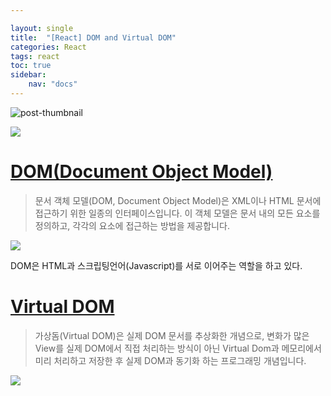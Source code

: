 ```yaml
---

layout: single
title:  "[React] DOM and Virtual DOM" 
categories: React
tags: react
toc: true
sidebar: 
    nav: "docs"
---
```




![post-thumbnail](https://velog.velcdn.com/images/danchoi/post/bad31f41-5e76-4ab0-b60e-cb4742e30d19/image.jpeg)

![](https://3ulsmb4eg8vz37c0vz2si64j-wpengine.netdna-ssl.com/wp-content/uploads/2019/05/react-native-UX-design.gif)

# [DOM(Document Object Model)](https://developer.mozilla.org/ko/docs/Web/API/Document_Object_Model/Introduction)
> 문서 객체 모델(DOM, Document Object Model)은 XML이나 HTML 문서에 접근하기 위한 일종의 인터페이스입니다.
> 이 객체 모델은 문서 내의 모든 요소를 정의하고, 각각의 요소에 접근하는 방법을 제공합니다.

![](https://velog.velcdn.com/images/danchoi/post/5e1c1f64-d429-41dc-9083-0752fb0e5464/image.png)

DOM은 HTML과 스크립팅언어(Javascript)를 서로 이어주는 역할을 하고 있다.


# [Virtual DOM](https://ko.reactjs.org/docs/faq-internals.html#gatsby-focus-wrapper)
> 가상돔(Virtual DOM)은 실제 DOM 문서를 추상화한 개념으로, 변화가 많은 View를 실제 DOM에서 직접 처리하는 방식이 아닌 Virtual Dom과 메모리에서 미리 처리하고 저장한 후 실제 DOM과 동기화 하는 프로그래밍 개념입니다.

![](https://velog.velcdn.com/images/danchoi/post/9c16117f-5cef-4a52-8590-ad0bcd518eef/image.png)
